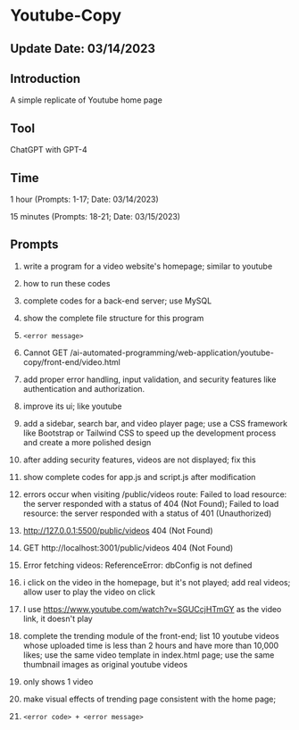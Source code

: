 # Youtube-Copy

## Update Date: 03/14/2023

## Introduction

A simple replicate of Youtube home page

## Tool

ChatGPT with GPT-4

## Time

1 hour (Prompts: 1-17; Date: 03/14/2023)

15 minutes (Prompts: 18-21; Date: 03/15/2023)

## Prompts

1. write a program for a video website's homepage; similar to youtube

2. how to run these codes

3. complete codes for a back-end server; use MySQL

4. show the complete file structure for this program

5. `<error message>`

6. Cannot GET /ai-automated-programming/web-application/youtube-copy/front-end/video.html

7. add proper error handling, input validation, and security features like authentication and authorization.

8. improve its ui; like youtube

9. add a sidebar, search bar, and video player page; use a CSS framework like Bootstrap or Tailwind CSS to speed up the development process and create a more polished design

10. after adding security features, videos are not displayed; fix this

11. show complete codes for app.js and script.js after modification

12. errors occur when visiting /public/videos route: Failed to load resource: the server responded with a status of 404 (Not Found); Failed to load resource: the server responded with a status of 401 (Unauthorized)

13. http://127.0.0.1:5500/public/videos 404 (Not Found)

14. GET http://localhost:3001/public/videos 404 (Not Found)

15. Error fetching videos: ReferenceError: dbConfig is not defined

16. i click on the video in the homepage, but it's not played; add real videos; allow user to play the video on click

17. I use https://www.youtube.com/watch?v=SGUCcjHTmGY as the video link, it doesn't play

18. complete the trending module of the front-end; list 10 youtube videos whose uploaded time is less than 2 hours and have more than 10,000 likes; use the same video template in index.html page; use the same thumbnail images as original youtube videos

19. only shows 1 video

20. make visual effects of trending page consistent with the home page;

21. `<error code> + <error message>`
